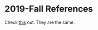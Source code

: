 # 2019-Fall References

Check [this](/CE303-OS/2025-Spring/References/ "2025-Spring References") out. They are the same.